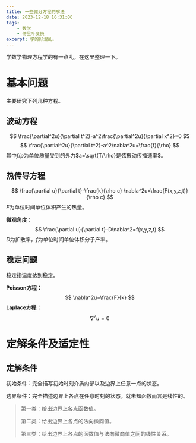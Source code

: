 ```yaml
---
title: 一些微分方程的解法
date: 2023-12-18 16:31:06
tags: 
    - 数学
    - 傅里叶变换 
excerpt: 学的好混乱。
---
```

学数学物理方程学的有一点乱，在这里整理一下。

# 基本问题
主要研究下列几种方程。
## 波动方程
$$
\frac{\partial^2u}{\partial t^2}-a^2\frac{\partial^2u}{\partial x^2}=0
$$
$$
\frac{\partial^2u}{\partial t^2}-a^2\nabla^2u=\frac{f}{\rho}
$$
其中$f/\rho$为单位质量受到的外力$a=\sqrt{T/\rho}是弦振动传播速率$。
## 热传导方程
$$
\frac{\partial u}{\partial t}-\frac{k}{\rho c} \nabla^2u=\frac{F(x,y,z,t)}{\rho c}
$$
$F$为单位时间单位体积产生的热量。

**微观角度：**
$$
\frac{\partial u}{\partial t}-D\nabla^2=f(x,y,z,t)
$$
$D$为扩散率，$f$为单位时间单位体积分子产率。
## 稳定问题
稳定指温度达到稳定。

**Poisson方程：**
$$
\nabla^2u=\frac{F}{k}
$$
**Laplace方程：**
$$
\nabla^2u=0
$$
# 定解条件及适定性
## 定解条件
初始条件：完全描写初始时刻介质内部以及边界上任意一点的状态。

边界条件：完全描述边界上各点在任意时刻的状态。就未知函数而言是线性的。
>第一类：给出边界上各点函数值。
>
>第二类：给出边界上各点的法向微商值。
>
>第三类：给出边界上各点的函数值与法向微商值之间的线性关系。